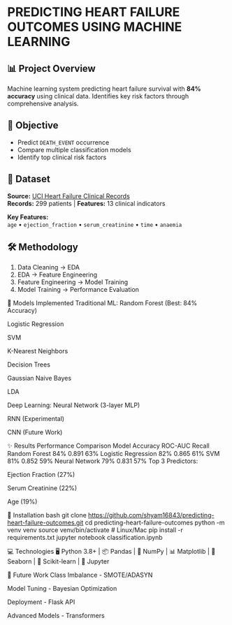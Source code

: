 
# PREDICTING HEART FAILURE OUTCOMES USING MACHINE LEARNING

## 📊 Project Overview
Machine learning system predicting heart failure survival with **84% accuracy** using clinical data. Identifies key risk factors through comprehensive analysis.

## 🎯 Objective
- Predict `DEATH_EVENT` occurrence
- Compare multiple classification models
- Identify top clinical risk factors

## 💾 Dataset
**Source:** [UCI Heart Failure Clinical Records](https://archive.ics.uci.edu/ml/datasets/Heart+failure+clinical+records)  
**Records:** 299 patients | **Features:** 13 clinical indicators  

**Key Features:**  
`age` • `ejection_fraction` • `serum_creatinine` • `time` • `anaemia`

## 🛠️ Methodology
1. Data Cleaning → EDA
2. EDA → Feature Engineering
3. Feature Engineering → Model Training
4. Model Training → Performance Evaluation

🤖 Models Implemented
Traditional ML:
Random Forest (Best: 84% Accuracy)

Logistic Regression

SVM

K-Nearest Neighbors

Decision Trees

Gaussian Naive Bayes

LDA

Deep Learning:
Neural Network (3-layer MLP)

RNN (Experimental)

CNN (Future Work)

✨ Results
Performance Comparison
Model	Accuracy	ROC-AUC	Recall
Random Forest	84%	0.891	63%
Logistic Regression	82%	0.865	61%
SVM	81%	0.852	59%
Neural Network	79%	0.831	57%
Top 3 Predictors:

Ejection Fraction (27%)

Serum Creatinine (22%)

Age (19%)

🚀 Installation
bash
git clone https://github.com/shyam16843/predicting-heart-failure-outcomes.git
cd predicting-heart-failure-outcomes
python -m venv venv
source venv/bin/activate  # Linux/Mac
pip install -r requirements.txt
jupyter notebook classification.ipynb

💻 Technologies
🖥️ Python 3.8+ |
📦 Pandas |
🧮 NumPy |
📊 Matplotlib |
🎨 Seaborn |
🔬 Scikit-learn |
📓 Jupyter

🔮 Future Work
Class Imbalance - SMOTE/ADASYN

Model Tuning - Bayesian Optimization

Deployment - Flask API

Advanced Models - Transformers